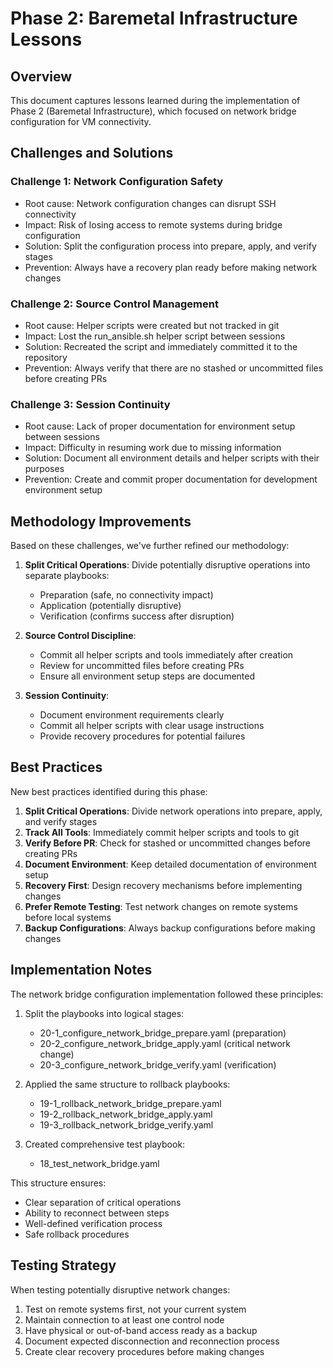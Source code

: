 # Phase 2: Baremetal Infrastructure Lessons

## Overview

This document captures lessons learned during the implementation of Phase 2 (Baremetal Infrastructure), which focused on network bridge configuration for VM connectivity.

## Challenges and Solutions

### Challenge 1: Network Configuration Safety
- Root cause: Network configuration changes can disrupt SSH connectivity
- Impact: Risk of losing access to remote systems during bridge configuration
- Solution: Split the configuration process into prepare, apply, and verify stages
- Prevention: Always have a recovery plan ready before making network changes

### Challenge 2: Source Control Management
- Root cause: Helper scripts were created but not tracked in git
- Impact: Lost the run_ansible.sh helper script between sessions
- Solution: Recreated the script and immediately committed it to the repository
- Prevention: Always verify that there are no stashed or uncommitted files before creating PRs

### Challenge 3: Session Continuity
- Root cause: Lack of proper documentation for environment setup between sessions
- Impact: Difficulty in resuming work due to missing information
- Solution: Document all environment details and helper scripts with their purposes
- Prevention: Create and commit proper documentation for development environment setup

## Methodology Improvements

Based on these challenges, we've further refined our methodology:

1. **Split Critical Operations**: Divide potentially disruptive operations into separate playbooks:
   - Preparation (safe, no connectivity impact)
   - Application (potentially disruptive)
   - Verification (confirms success after disruption)

2. **Source Control Discipline**:
   - Commit all helper scripts and tools immediately after creation
   - Review for uncommitted files before creating PRs
   - Ensure all environment setup steps are documented

3. **Session Continuity**:
   - Document environment requirements clearly
   - Commit all helper scripts with clear usage instructions
   - Provide recovery procedures for potential failures

## Best Practices

New best practices identified during this phase:

1. **Split Critical Operations**: Divide network operations into prepare, apply, and verify stages
2. **Track All Tools**: Immediately commit helper scripts and tools to git
3. **Verify Before PR**: Check for stashed or uncommitted changes before creating PRs
4. **Document Environment**: Keep detailed documentation of environment setup
5. **Recovery First**: Design recovery mechanisms before implementing changes
6. **Prefer Remote Testing**: Test network changes on remote systems before local systems
7. **Backup Configurations**: Always backup configurations before making changes

## Implementation Notes

The network bridge configuration implementation followed these principles:

1. Split the playbooks into logical stages:
   - 20-1_configure_network_bridge_prepare.yaml (preparation)
   - 20-2_configure_network_bridge_apply.yaml (critical network change)
   - 20-3_configure_network_bridge_verify.yaml (verification)

2. Applied the same structure to rollback playbooks:
   - 19-1_rollback_network_bridge_prepare.yaml
   - 19-2_rollback_network_bridge_apply.yaml
   - 19-3_rollback_network_bridge_verify.yaml

3. Created comprehensive test playbook:
   - 18_test_network_bridge.yaml

This structure ensures:
- Clear separation of critical operations
- Ability to reconnect between steps
- Well-defined verification process
- Safe rollback procedures

## Testing Strategy

When testing potentially disruptive network changes:

1. Test on remote systems first, not your current system
2. Maintain connection to at least one control node
3. Have physical or out-of-band access ready as a backup
4. Document expected disconnection and reconnection process
5. Create clear recovery procedures before making changes